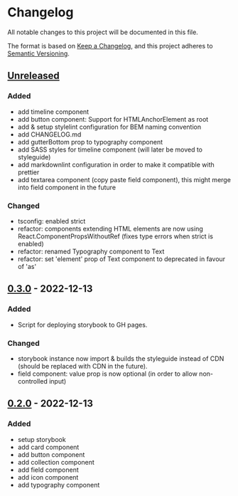# Changelog

All notable changes to this project will be documented in this file.

The format is based on [Keep a Changelog](https://keepachangelog.com/en/1.0.0/),
and this project adheres to [Semantic Versioning](https://semver.org/spec/v2.0.0.html).

## [Unreleased]

### Added

- add timeline component
- add button component: Support for HTMLAnchorElement as root
- add & setup stylelint configuration for BEM naming convention
- add CHANGELOG.md
- add gutterBottom prop to typography component
- add SASS styles for timeline component (will later be moved to styleguide)
- add markdownlint configuration in order to make it compatible with prettier
- add textarea component (copy paste field component), this might merge into field component in the future

### Changed

- tsconfig: enabled strict
- refactor: components extending HTML elements are now using React.ComponentPropsWithoutRef (fixes type errors when strict is enabled)
- refactor: renamed Typography component to Text
- refactor: set 'element' prop of Text component to deprecated in favour of 'as'

## [0.3.0] - 2022-12-13

### Added

- Script for deploying storybook to GH pages.

### Changed

- storybook instance now import & builds the styleguide instead of CDN (should be replaced with CDN in the future).
- field component: value prop is now optional (in order to allow non-controlled input)

## [0.2.0] - 2022-12-13

### Added

- setup storybook
- add card component
- add button component
- add collection component
- add field component
- add icon component
- add typography component

[unreleased]: https://github.com/helsingborg-stad/municipio-react-ui/compare/0.3.0...HEAD
[0.3.0]: https://github.com/helsingborg-stad/municipio-react-ui/compare/0.2.0...0.3.0
[0.2.0]: https://github.com/helsingborg-stad/municipio-react-ui/compare/a3663b4506a451fad2ca1d42907f1decc4a08a58...0.2.0
